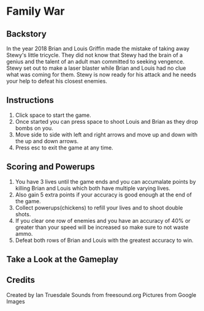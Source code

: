 # Family War

## Backstory
In the year 2018 Brian and Louis Griffin made the mistake of taking away Stewy's little tricycle. They did not know that Stewy had the brain of a genius and the talent of an adult man committed to seeking vengence. Stewy set out to make a laser blaster while Brian and Louis had no clue what was coming for them. Stewy is now ready for his attack and he needs your help to defeat his closest enemies.

## Instructions
1. Click space to start the game. 
2. Once started you can press space to shoot Louis and Brian as they drop bombs on you.
3. Move side to side with left and right arrows and move up and down with the up and down arrows.
4. Press esc to exit the game at any time.

## Scoring and Powerups
1. You have 3 lives until the game ends and you can accumalate points by killing Brian and Louis which both have multiple varying lives.
2. Also gain 5 extra points if your accuracy is good enough at the end of the game.
3. Collect powerups(chickens) to refill your lives and to shoot double shots.
4. If you clear one row of enemies and you have an accuracy of 40% or greater than your speed will be increased so make sure to not waste ammo.
5. Defeat both rows of Brian and Louis with the greatest accuracy to win.

## Take a Look at the Gameplay


## Credits
Created by Ian Truesdale
Sounds from freesound.org
Pictures from Google Images

